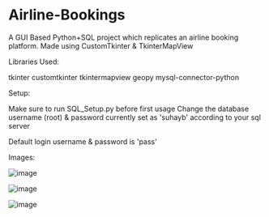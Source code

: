 # Airline-Bookings
A GUI Based Python+SQL project which replicates an airline booking platform. Made using CustomTkinter &amp; TkinterMapView

Libraries Used:

tkinter
customtkinter
tkintermapview
geopy
mysql-connector-python

Setup:

Make sure to run SQL_Setup.py before first usage
Change the database username (root) & password currently set as 'suhayb' according to your sql server

Default login username & password is 'pass'


Images:


![image](https://github.com/Swebi/Airline-Bookings/assets/82446436/ab2b52e0-4816-4808-875a-606868c691ea)

![image](https://github.com/Swebi/Airline-Bookings/assets/82446436/daf3d421-f26a-4689-8335-bfa54a831958)

![image](https://github.com/Swebi/Airline-Bookings/assets/82446436/cce917ef-a411-4763-8c56-759e30e6f0b9)

